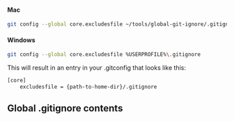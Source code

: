 
#### Mac
```bash
git config --global core.excludesfile ~/tools/global-git-ignore/.gitignore
```

#### Windows
```bash
git config --global core.excludesfile %USERPROFILE%\.gitignore
```

This will result in an entry in your .gitconfig that looks like this:
```bash
[core]
    excludesfile = {path-to-home-dir}/.gitignore
```

## Global .gitignore contents
